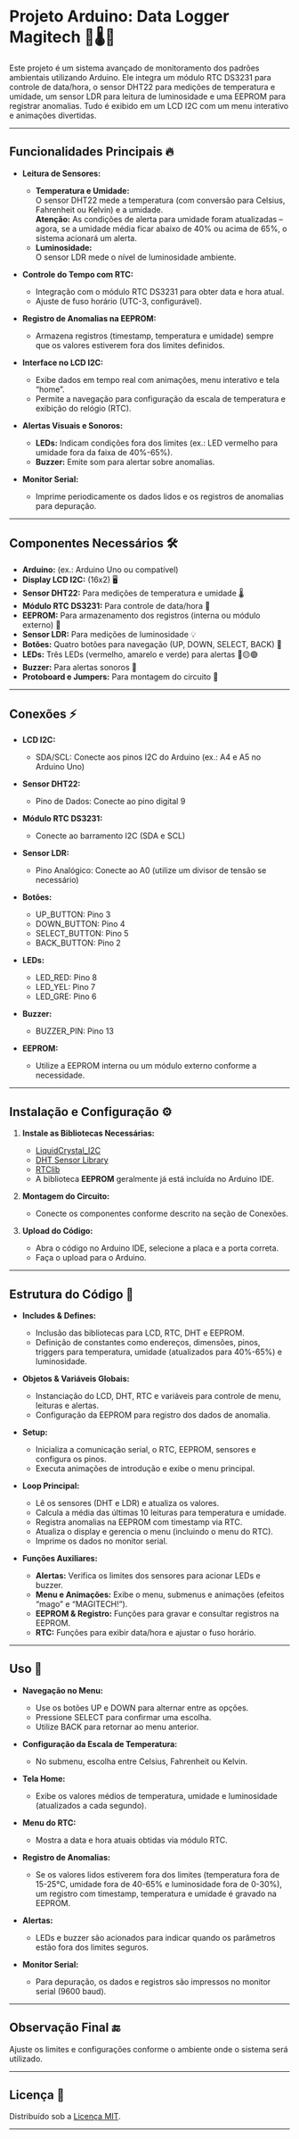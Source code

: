 # Projeto Arduino: Data Logger Magitech 🚀🌡️📅

Este projeto é um sistema avançado de monitoramento dos padrões ambientais utilizando Arduino. Ele integra um módulo RTC DS3231 para controle de data/hora, o sensor DHT22 para medições de temperatura e umidade, um sensor LDR para leitura de luminosidade e uma EEPROM para registrar anomalias. Tudo é exibido em um LCD I2C com um menu interativo e animações divertidas.

---

## Funcionalidades Principais 🔥

- **Leitura de Sensores:**
  - **Temperatura e Umidade:**  
    O sensor DHT22 mede a temperatura (com conversão para Celsius, Fahrenheit ou Kelvin) e a umidade.  
    **Atenção:** As condições de alerta para umidade foram atualizadas – agora, se a umidade média ficar abaixo de 40% ou acima de 65%, o sistema acionará um alerta.
  - **Luminosidade:**  
    O sensor LDR mede o nível de luminosidade ambiente.

- **Controle do Tempo com RTC:**
  - Integração com o módulo RTC DS3231 para obter data e hora atual.
  - Ajuste de fuso horário (UTC-3, configurável).

- **Registro de Anomalias na EEPROM:**
  - Armazena registros (timestamp, temperatura e umidade) sempre que os valores estiverem fora dos limites definidos.
  
- **Interface no LCD I2C:**
  - Exibe dados em tempo real com animações, menu interativo e tela “home”.
  - Permite a navegação para configuração da escala de temperatura e exibição do relógio (RTC).

- **Alertas Visuais e Sonoros:**
  - **LEDs:** Indicam condições fora dos limites (ex.: LED vermelho para umidade fora da faixa de 40%-65%).  
  - **Buzzer:** Emite som para alertar sobre anomalias.

- **Monitor Serial:**
  - Imprime periodicamente os dados lidos e os registros de anomalias para depuração.

---

## Componentes Necessários 🛠️

- **Arduino:** (ex.: Arduino Uno ou compatível)
- **Display LCD I2C:** (16x2) 🖥️
- **Sensor DHT22:** Para medições de temperatura e umidade 🌡️
- **Módulo RTC DS3231:** Para controle de data/hora 📅
- **EEPROM:** Para armazenamento dos registros (interna ou módulo externo) 💾
- **Sensor LDR:** Para medições de luminosidade 💡
- **Botões:** Quatro botões para navegação (UP, DOWN, SELECT, BACK) 🔘
- **LEDs:** Três LEDs (vermelho, amarelo e verde) para alertas 🔴🟡🟢
- **Buzzer:** Para alertas sonoros 🔔
- **Protoboard e Jumpers:** Para montagem do circuito 🔌

---

## Conexões ⚡

- **LCD I2C:**  
  - SDA/SCL: Conecte aos pinos I2C do Arduino (ex.: A4 e A5 no Arduino Uno)

- **Sensor DHT22:**  
  - Pino de Dados: Conecte ao pino digital 9

- **Módulo RTC DS3231:**  
  - Conecte ao barramento I2C (SDA e SCL)

- **Sensor LDR:**  
  - Pino Analógico: Conecte ao A0 (utilize um divisor de tensão se necessário)

- **Botões:**  
  - UP_BUTTON: Pino 3  
  - DOWN_BUTTON: Pino 4  
  - SELECT_BUTTON: Pino 5  
  - BACK_BUTTON: Pino 2

- **LEDs:**  
  - LED_RED: Pino 8  
  - LED_YEL: Pino 7  
  - LED_GRE: Pino 6

- **Buzzer:**  
  - BUZZER_PIN: Pino 13

- **EEPROM:**  
  - Utilize a EEPROM interna ou um módulo externo conforme a necessidade.

---

## Instalação e Configuração ⚙️

1. **Instale as Bibliotecas Necessárias:**
   - [LiquidCrystal_I2C](https://github.com/johnrickman/LiquidCrystal_I2C)
   - [DHT Sensor Library](https://github.com/adafruit/DHT-sensor-library)
   - [RTClib](https://github.com/adafruit/RTClib)
   - A biblioteca **EEPROM** geralmente já está incluída no Arduino IDE.

2. **Montagem do Circuito:**
   - Conecte os componentes conforme descrito na seção de Conexões.

3. **Upload do Código:**
   - Abra o código no Arduino IDE, selecione a placa e a porta correta.
   - Faça o upload para o Arduino.

---

## Estrutura do Código 📂

- **Includes & Defines:**  
  - Inclusão das bibliotecas para LCD, RTC, DHT e EEPROM.
  - Definição de constantes como endereços, dimensões, pinos, triggers para temperatura, umidade (atualizados para 40%-65%) e luminosidade.

- **Objetos & Variáveis Globais:**  
  - Instanciação do LCD, DHT, RTC e variáveis para controle de menu, leituras e alertas.
  - Configuração da EEPROM para registro dos dados de anomalia.

- **Setup:**  
  - Inicializa a comunicação serial, o RTC, EEPROM, sensores e configura os pinos.
  - Executa animações de introdução e exibe o menu principal.

- **Loop Principal:**  
  - Lê os sensores (DHT e LDR) e atualiza os valores.
  - Calcula a média das últimas 10 leituras para temperatura e umidade.
  - Registra anomalias na EEPROM com timestamp via RTC.
  - Atualiza o display e gerencia o menu (incluindo o menu do RTC).
  - Imprime os dados no monitor serial.

- **Funções Auxiliares:**  
  - **Alertas:** Verifica os limites dos sensores para acionar LEDs e buzzer.  
  - **Menu e Animações:** Exibe o menu, submenus e animações (efeitos “mago” e “MAGITECH!”).  
  - **EEPROM & Registro:** Funções para gravar e consultar registros na EEPROM.  
  - **RTC:** Funções para exibir data/hora e ajustar o fuso horário.

---

## Uso 📖

- **Navegação no Menu:**
  - Use os botões UP e DOWN para alternar entre as opções.
  - Pressione SELECT para confirmar uma escolha.
  - Utilize BACK para retornar ao menu anterior.

- **Configuração da Escala de Temperatura:**
  - No submenu, escolha entre Celsius, Fahrenheit ou Kelvin.

- **Tela Home:**
  - Exibe os valores médios de temperatura, umidade e luminosidade (atualizados a cada segundo).

- **Menu do RTC:**
  - Mostra a data e hora atuais obtidas via módulo RTC.
  
- **Registro de Anomalias:**
  - Se os valores lidos estiverem fora dos limites (temperatura fora de 15-25°C, umidade fora de 40-65% e luminosidade fora de 0-30%), um registro com timestamp, temperatura e umidade é gravado na EEPROM.

- **Alertas:**
  - LEDs e buzzer são acionados para indicar quando os parâmetros estão fora dos limites seguros.

- **Monitor Serial:**
  - Para depuração, os dados e registros são impressos no monitor serial (9600 baud).

---

## Observação Final 🔚

Ajuste os limites e configurações conforme o ambiente onde o sistema será utilizado.

---

## Licença 📄

Distribuído sob a [Licença MIT](LICENSE).

---

